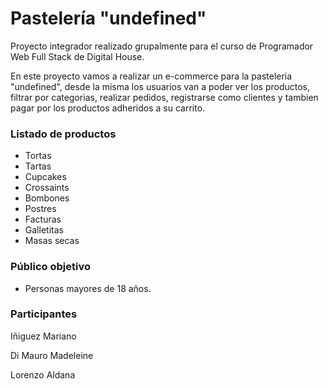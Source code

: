 # Pastelería "undefined"

Proyecto integrador realizado grupalmente para el curso de Programador Web Full Stack de Digital House.

En este proyecto vamos a realizar un e-commerce para la pasteleria "undefined", desde la misma los usuarios van a poder ver los productos, filtrar por categorias, realizar pedidos, registrarse como clientes y tambien pagar por los productos adheridos a su carrito.

### Listado de productos

- Tortas
- Tartas
- Cupcakes
- Crossaints
- Bombones
- Postres
- Facturas
- Galletitas
- Masas secas

### Público objetivo

- Personas mayores de 18 años.

### Participantes

Iñiguez Mariano

Di Mauro Madeleine

Lorenzo Aldana
